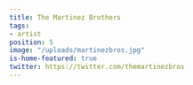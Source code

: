 ```yaml
---
title: The Martinez Brothers
tags:
- artist
position: 5
image: "/uploads/martinezbros.jpg"
is-home-featured: true
twitter: https://twitter.com/themartinezbros
---
```


